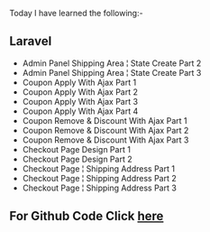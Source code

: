 Today I have learned the following:-

## Laravel
- Admin Panel Shipping Area ¦ State Create Part 2
- Admin Panel Shipping Area ¦ State Create Part 3
- Coupon Apply With Ajax Part 1
- Coupon Apply With Ajax Part 2
- Coupon Apply With Ajax Part 3
- Coupon Apply With Ajax Part 4
- Coupon Remove & Discount With Ajax Part 1
- Coupon Remove & Discount With Ajax Part 2
- Coupon Remove & Discount With Ajax Part 3
- Checkout Page Design Part 1
- Checkout Page Design Part 2
- Checkout Page ¦ Shipping Address Part 1
- Checkout Page ¦ Shipping Address Part 2
- Checkout Page ¦ Shipping Address Part 3

## For Github Code Click [here](https://github.com/Vishal-sarkar/Advanced-Ecommerce-Website/commit/6d12661a13c0e508b022b19aaf4e49e9e6ad6a84)

